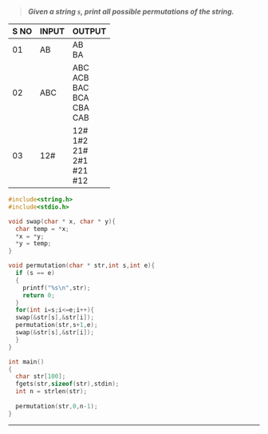 >***Given a string `s`, print all possible permutations of the string.***

| S NO | INPUT | OUTPUT                                 |
| ---- | ----- | -------------------------------------- |
| 01   | AB    | AB<br>BA                               |
| 02   | ABC   | ABC<br>ACB<br>BAC<br>BCA<br>CBA<br>CAB |
| 03   | 12#   | 12#<br>1#2<br>21#<br>2#1<br>#21<br>#12 |
```c
#include<string.h>
#include<stdio.h>

void swap(char * x, char * y){
  char temp = *x;
  *x = *y;
  *y = temp;
}

void permutation(char * str,int s,int e){
  if (s == e)
  {
    printf("%s\n",str);
    return 0;
  }
  for(int i=s;i<=e;i++){
  swap(&str[s],&str[i]);
  permutation(str,s+1,e);
  swap(&str[s],&str[i]);
  }
}

int main()
{
  char str[100];
  fgets(str,sizeof(str),stdin);
  int n = strlen(str);
  
  permutation(str,0,n-1);
}
```
---